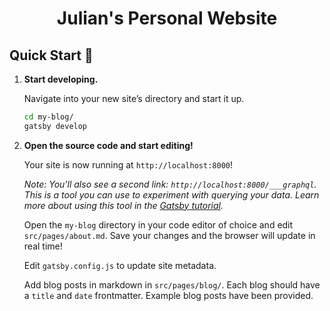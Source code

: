 <h1 align="center">
  Julian's Personal Website
</h1>

## Quick Start 🚀


1.  **Start developing.**

    Navigate into your new site’s directory and start it up.

    ```sh
    cd my-blog/
    gatsby develop
    ```

2.  **Open the source code and start editing!**

    Your site is now running at `http://localhost:8000`!

    _Note: You'll also see a second link: _`http://localhost:8000/___graphql`_. This is a tool you can use to experiment with querying your data. Learn more about using this tool in the [Gatsby tutorial](https://www.gatsbyjs.org/tutorial/part-five/#introducing-graphiql)._

    Open the `my-blog` directory in your code editor of choice and edit `src/pages/about.md`. Save your changes and the browser will update in real time!

    Edit `gatsby.config.js` to update site metadata.

    Add blog posts in markdown in `src/pages/blog/`. Each blog should have a `title` and `date` frontmatter. Example blog posts have been provided.
